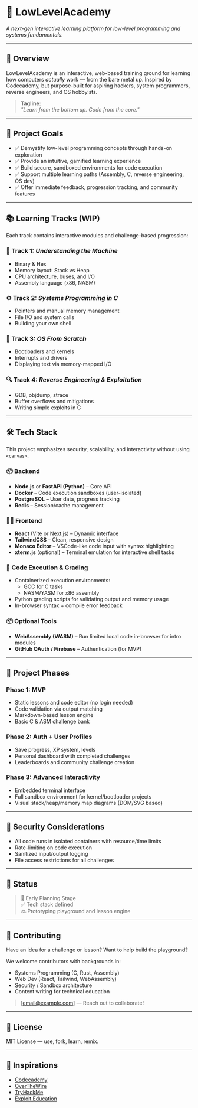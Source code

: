# 🔧 LowLevelAcademy  
*A next-gen interactive learning platform for low-level programming and systems fundamentals.*

---

## 🧠 Overview

LowLevelAcademy is an interactive, web-based training ground for learning how computers *actually* work — from the bare metal up. Inspired by Codecademy, but purpose-built for aspiring hackers, system programmers, reverse engineers, and OS hobbyists.

> **Tagline:**  
> *"Learn from the bottom up. Code from the core."*

---

## 🎯 Project Goals

- ✅ Demystify low-level programming concepts through hands-on exploration
- ✅ Provide an intuitive, gamified learning experience
- ✅ Build secure, sandboxed environments for code execution
- ✅ Support multiple learning paths (Assembly, C, reverse engineering, OS dev)
- ✅ Offer immediate feedback, progression tracking, and community features

---

## 📚 Learning Tracks (WIP)

Each track contains interactive modules and challenge-based progression:

### 🧱 Track 1: *Understanding the Machine*
- Binary & Hex
- Memory layout: Stack vs Heap
- CPU architecture, buses, and I/O
- Assembly language (x86, NASM)

### ⚙️ Track 2: *Systems Programming in C*
- Pointers and manual memory management
- File I/O and system calls
- Building your own shell

### 🧵 Track 3: *OS From Scratch*
- Bootloaders and kernels
- Interrupts and drivers
- Displaying text via memory-mapped I/O

### 🔍 Track 4: *Reverse Engineering & Exploitation*
- GDB, objdump, strace
- Buffer overflows and mitigations
- Writing simple exploits in C

---

## 🛠️ Tech Stack

This project emphasizes security, scalability, and interactivity without using `<canvas>`.

### 📦 Backend
- **Node.js** or **FastAPI (Python)** – Core API
- **Docker** – Code execution sandboxes (user-isolated)
- **PostgreSQL** – User data, progress tracking
- **Redis** – Session/cache management

### 🧑‍💻 Frontend
- **React** (Vite or Next.js) – Dynamic interface
- **TailwindCSS** – Clean, responsive design
- **Monaco Editor** – VSCode-like code input with syntax highlighting
- **xterm.js** (optional) – Terminal emulation for interactive shell tasks

### 🔎 Code Execution & Grading
- Containerized execution environments:
  - GCC for C tasks
  - NASM/YASM for x86 assembly
- Python grading scripts for validating output and memory usage
- In-browser syntax + compile error feedback

### 📦 Optional Tools
- **WebAssembly (WASM)** – Run limited local code in-browser for intro modules
- **GitHub OAuth / Firebase** – Authentication (for MVP)

---

## 🚦 Project Phases

### Phase 1: MVP
- Static lessons and code editor (no login needed)
- Code validation via output matching
- Markdown-based lesson engine
- Basic C & ASM challenge bank

### Phase 2: Auth + User Profiles
- Save progress, XP system, levels
- Personal dashboard with completed challenges
- Leaderboards and community challenge creation

### Phase 3: Advanced Interactivity
- Embedded terminal interface
- Full sandbox environment for kernel/bootloader projects
- Visual stack/heap/memory map diagrams (DOM/SVG based)

---

## 🔐 Security Considerations

- All code runs in isolated containers with resource/time limits
- Rate-limiting on code execution
- Sanitized input/output logging
- File access restrictions for all challenges

---

## 🚧 Status

> 🚀 Early Planning Stage  
> ✅ Tech stack defined  
> 🔜 Prototyping playground and lesson engine

---

## 💬 Contributing

Have an idea for a challenge or lesson? Want to help build the playground?

We welcome contributors with backgrounds in:
- Systems Programming (C, Rust, Assembly)
- Web Dev (React, Tailwind, WebAssembly)
- Security / Sandbox architecture
- Content writing for technical education

> [email@example.com] — Reach out to collaborate!

---

## 📎 License

MIT License — use, fork, learn, remix.

---

## 🔗 Inspirations

- [Codecademy](https://www.codecademy.com/)
- [OverTheWire](https://overthewire.org/)
- [TryHackMe](https://tryhackme.com/)
- [Exploit Education](https://exploit.education/)
